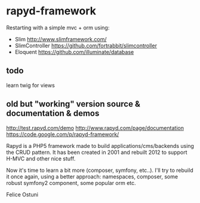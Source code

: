 rapyd-framework
===============

 Restarting with a simple mvc + orm using:

- Slim  http://www.slimframework.com/
- SlimController  https://github.com/fortrabbit/slimcontroller
- Eloquent  https://github.com/illuminate/database
 
##  todo ##

learn twig for views 


## old but "working" version source & documentation & demos ##

http://test.rapyd.com/demo
http://www.rapyd.com/page/documentation
https://code.google.com/p/rapyd-framework/



Rapyd is a PHP5 framework made to build applications/cms/backends using the CRUD pattern. 
It has been created in 2001 and rebuilt 2012 to support H-MVC and other nice stuff.

Now it's time to learn a bit more (composer, symfony, etc..). 
I'll try to rebuild it once again, using a better approach:
namespaces, composer, some robust symfony2 component, some popular orm etc.

Felice Ostuni